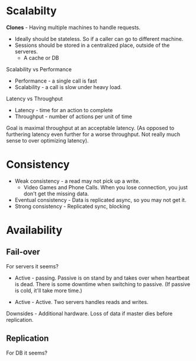 # Scalabilty

**Clones** - Having multiple machines to handle requests.
- Ideally should be stateless. So if a caller can go to different machine.
- Sessions should be stored in a centralized place, outside of the serveres.
    - A cache or DB


Scalability vs Performance

- Performance - a single call is fast
- Scalability - a call is slow under heavy load.

Latency vs Throughput

- Latency - time for an action to complete
- Throughput - number of actions per unit of time

Goal is maximal throughput at an acceptable latency. (As opposed to furthering latency even further for a worse throughput. Not really much sense to over optimizing latency).

# Consistency

- Weak consistency - a read may not pick up a write.
    - Video Games and Phone Calls. When you lose connection, you just don't get the missing data.
- Eventual consistency - Data is replicated async, so you may not get it.
- Strong consistency - Replicated sync, blocking

# Availability

## Fail-over

For servers it seems?

- Active - passing. Passive is on stand by and takes over when heartbeat is dead. There is some downtime when switching to passive. (If passive is cold, it'll take more time.)

- Active - Active. Two servers handles reads and writes.

Downsides - Additional hardware. Loss of data if master dies before replication.

## Replication

For DB it seems?


